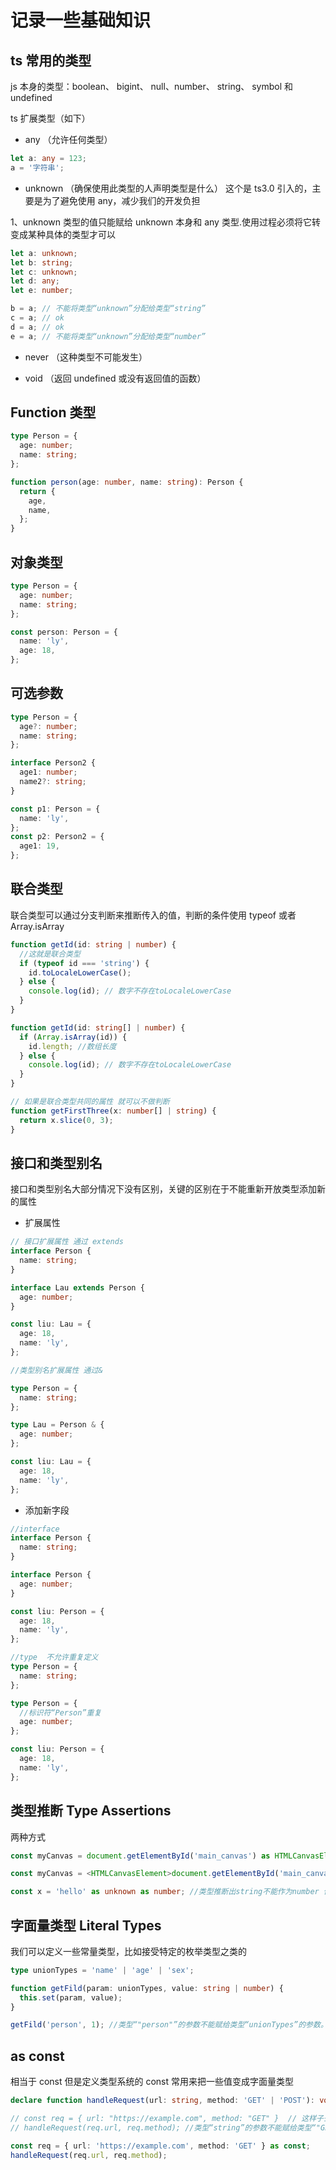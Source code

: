# 记录一些基础知识

## ts 常用的类型

js 本身的类型：boolean、 bigint、 null、number、 string、 symbol 和 undefined

ts 扩展类型（如下）

- any （允许任何类型）

```typescript
let a: any = 123;
a = '字符串';
```

- unknown （确保使用此类型的人声明类型是什么） 这个是 ts3.0 引入的，主要是为了避免使用 any，减少我们的开发负担

1、unknown 类型的值只能赋给 unknown 本身和 any 类型.使用过程必须将它转变成某种具体的类型才可以

```typescript
let a: unknown;
let b: string;
let c: unknown;
let d: any;
let e: number;

b = a; // 不能将类型“unknown”分配给类型“string”
c = a; // ok
d = a; // ok
e = a; // 不能将类型“unknown”分配给类型“number”
```

- never （这种类型不可能发生）

- void （返回 undefined 或没有返回值的函数）

## Function 类型

```typescript
type Person = {
  age: number;
  name: string;
};

function person(age: number, name: string): Person {
  return {
    age,
    name,
  };
}
```

## 对象类型

```typescript
type Person = {
  age: number;
  name: string;
};

const person: Person = {
  name: 'ly',
  age: 18,
};
```

## 可选参数

```typescript
type Person = {
  age?: number;
  name: string;
};

interface Person2 {
  age1: number;
  name2?: string;
}

const p1: Person = {
  name: 'ly',
};
const p2: Person2 = {
  age1: 19,
};
```

## 联合类型

联合类型可以通过分支判断来推断传入的值，判断的条件使用 typeof 或者 Array.isArray

```typescript
function getId(id: string | number) {
  //这就是联合类型
  if (typeof id === 'string') {
    id.toLocaleLowerCase();
  } else {
    console.log(id); // 数字不存在toLocaleLowerCase
  }
}

function getId(id: string[] | number) {
  if (Array.isArray(id)) {
    id.length; //数组长度
  } else {
    console.log(id); // 数字不存在toLocaleLowerCase
  }
}

// 如果是联合类型共同的属性 就可以不做判断
function getFirstThree(x: number[] | string) {
  return x.slice(0, 3);
}
```

## 接口和类型别名

接口和类型别名大部分情况下没有区别，关键的区别在于不能重新开放类型添加新的属性

- 扩展属性

```typescript
// 接口扩展属性 通过 extends
interface Person {
  name: string;
}

interface Lau extends Person {
  age: number;
}

const liu: Lau = {
  age: 18,
  name: 'ly',
};

//类型别名扩展属性 通过&

type Person = {
  name: string;
};

type Lau = Person & {
  age: number;
};

const liu: Lau = {
  age: 18,
  name: 'ly',
};
```

- 添加新字段

```typescript
//interface
interface Person {
  name: string;
}

interface Person {
  age: number;
}

const liu: Person = {
  age: 18,
  name: 'ly',
};

//type  不允许重复定义
type Person = {
  name: string;
};

type Person = {
  //标识符“Person”重复
  age: number;
};

const liu: Person = {
  age: 18,
  name: 'ly',
};
```

## 类型推断 Type Assertions

两种方式

```typescript
const myCanvas = document.getElementById('main_canvas') as HTMLCanvasElement;

const myCanvas = <HTMLCanvasElement>document.getElementById('main_canvas');

const x = 'hello' as unknown as number; //类型推断出string不能作为number 你需要先推断成unknow 再推断成number
```

## 字面量类型 Literal Types

我们可以定义一些常量类型，比如接受特定的枚举类型之类的

```typescript
type unionTypes = 'name' | 'age' | 'sex';

function getFild(param: unionTypes, value: string | number) {
  this.set(param, value);
}

getFild('person', 1); //类型“"person"”的参数不能赋给类型“unionTypes”的参数。
```

## as const

相当于 const 但是定义类型系统的 const 常用来把一些值变成字面量类型

```typescript
declare function handleRequest(url: string, method: 'GET' | 'POST'): void;

// const req = { url: "https://example.com", method: "GET" }  // 这样子去 会报错
// handleRequest(req.url, req.method); //类型“string”的参数不能赋给类型“"GET" | "POST"”的参数。

const req = { url: 'https://example.com', method: 'GET' } as const;
handleRequest(req.url, req.method);
```


